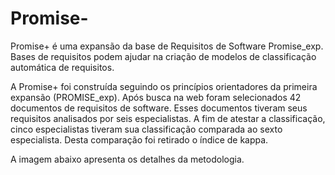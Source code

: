 # Promise-
Promise+ é uma expansão da base de Requisitos de Software Promise_exp. Bases de requisitos podem ajudar na criação de modelos de classificação automática de requisitos.

A Promise+ foi construída seguindo os princípios orientadores da primeira expansão (PROMISE_exp). Após busca na web foram selecionados 42 documentos de requisitos de software. Esses documentos tiveram seus requisitos analisados por seis especialistas. A fim de atestar a classificação, cinco especialistas tiveram sua classificação comparada ao sexto especialista. Desta comparação foi retirado o índice de kappa.

A imagem abaixo apresenta os detalhes da metodologia.
